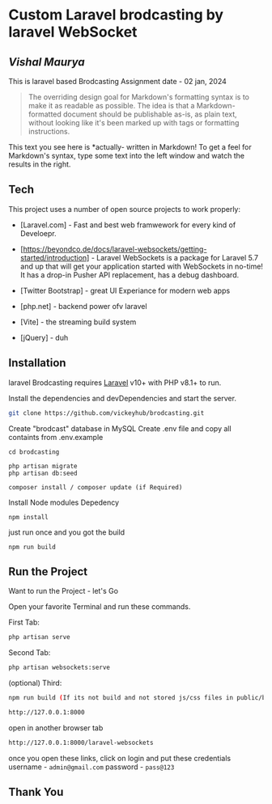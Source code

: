 # Custom Laravel brodcasting by laravel WebSocket
## _Vishal Maurya_



This is laravel based Brodcasting Assignment date - 02 jan, 2024

> The overriding design goal for Markdown's
> formatting syntax is to make it as readable
> as possible. The idea is that a
> Markdown-formatted document should be
> publishable as-is, as plain text, without
> looking like it's been marked up with tags
> or formatting instructions.

This text you see here is *actually- written in Markdown! To get a feel
for Markdown's syntax, type some text into the left window and
watch the results in the right.

## Tech

This project uses a number of open source projects to work properly:

- [Laravel.com] - Fast and best web framwework for every kind of Develoepr.
- [https://beyondco.de/docs/laravel-websockets/getting-started/introduction] - Laravel WebSockets is a package for Laravel 5.7 and up that will get your application started with WebSockets in no-time! It has a drop-in Pusher API replacement, has a debug dashboard.

- [Twitter Bootstrap] - great UI Experiance for modern web apps
- [php.net] - backend power ofv laravel
- [Vite] - the streaming build system
- [jQuery] - duh


## Installation

laravel Brodcasting requires [Laravel](https://laravel.com/) v10+ with PHP v8.1+ to run.

Install the dependencies and devDependencies and start the server.

```sh
git clone https://github.com/vickeyhub/brodcasting.git
```
Create "brodcast" database in MySQL
Create .env file and copy all containts from .env.example
```
cd brodcasting
```

```
php artisan migrate
php artisan db:seed
```

```
composer install / composer update (if Required)
```
Install Node modules Depedency
```
npm install
```
just run once and you got the build
```
npm run build
```

## Run the Project

Want to run the Project - let's Go


Open your favorite Terminal and run these commands.

First Tab:

```sh
php artisan serve
```

Second Tab:

```sh
php artisan websockets:serve
```

(optional) Third:

```sh
npm run build (If its not build and not stored js/css files in public/build/files)
```

```sh
http://127.0.0.1:8000
```
open in another browser tab
```sh
http://127.0.0.1:8000/laravel-websockets
```
once you open these links, click on login and put these credentials
username - `admin@gmail.com`
password - `pass@123`
## Thank You 